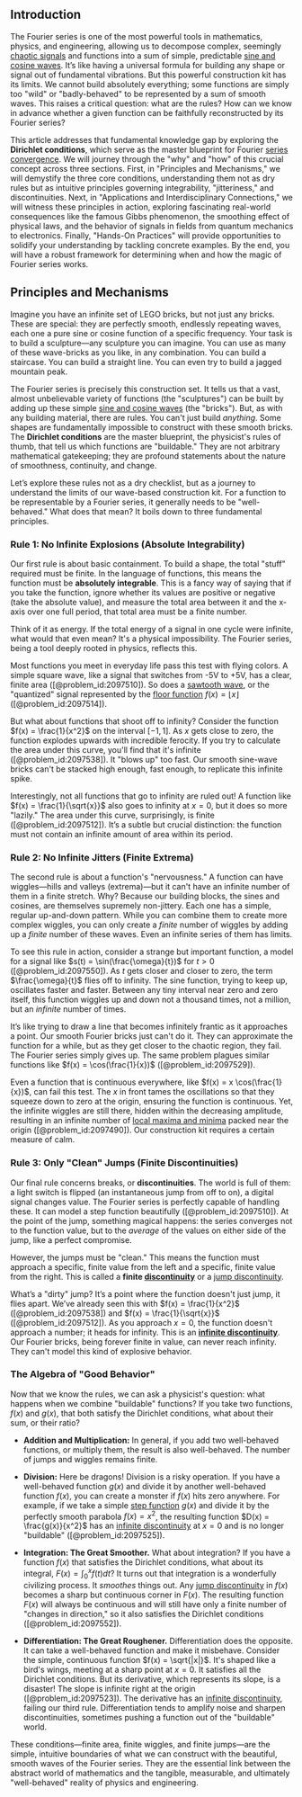 ## Introduction
The Fourier series is one of the most powerful tools in mathematics, physics, and engineering, allowing us to decompose complex, seemingly [chaotic signals](@article_id:272989) and functions into a sum of simple, predictable [sine and cosine waves](@article_id:180787). It’s like having a universal formula for building any shape or signal out of fundamental vibrations. But this powerful construction kit has its limits. We cannot build absolutely everything; some functions are simply too "wild" or "badly-behaved" to be represented by a sum of smooth waves. This raises a critical question: what are the rules? How can we know in advance whether a given function can be faithfully reconstructed by its Fourier series?

This article addresses that fundamental knowledge gap by exploring the **Dirichlet conditions**, which serve as the master blueprint for Fourier [series convergence](@article_id:142144). We will journey through the "why" and "how" of this crucial concept across three sections. First, in "Principles and Mechanisms," we will demystify the three core conditions, understanding them not as dry rules but as intuitive principles governing integrability, "jitteriness," and discontinuities. Next, in "Applications and Interdisciplinary Connections," we will witness these principles in action, exploring fascinating real-world consequences like the famous Gibbs phenomenon, the smoothing effect of physical laws, and the behavior of signals in fields from quantum mechanics to electronics. Finally, "Hands-On Practices" will provide opportunities to solidify your understanding by tackling concrete examples. By the end, you will have a robust framework for determining when and how the magic of Fourier series works.

## Principles and Mechanisms

Imagine you have an infinite set of LEGO bricks, but not just any bricks. These are special: they are perfectly smooth, endlessly repeating waves, each one a pure sine or cosine function of a specific frequency. Your task is to build a sculpture—any sculpture you can imagine. You can use as many of these wave-bricks as you like, in any combination. You can build a staircase. You can build a straight line. You can even try to build a jagged mountain peak.

The Fourier series is precisely this construction set. It tells us that a vast, almost unbelievable variety of functions (the "sculptures") can be built by adding up these simple [sine and cosine waves](@article_id:180787) (the "bricks"). But, as with any building material, there are rules. You can't just build *anything*. Some shapes are fundamentally impossible to construct with these smooth bricks. The **Dirichlet conditions** are the master blueprint, the physicist's rules of thumb, that tell us which functions are "buildable." They are not arbitrary mathematical gatekeeping; they are profound statements about the nature of smoothness, continuity, and change.

Let’s explore these rules not as a dry checklist, but as a journey to understand the limits of our wave-based construction kit. For a function to be representable by a Fourier series, it generally needs to be "well-behaved." What does that mean? It boils down to three fundamental principles.

### Rule 1: No Infinite Explosions (Absolute Integrability)

Our first rule is about basic containment. To build a shape, the total "stuff" required must be finite. In the language of functions, this means the function must be **absolutely integrable**. This is a fancy way of saying that if you take the function, ignore whether its values are positive or negative (take the absolute value), and measure the total area between it and the x-axis over one full period, that total area must be a finite number.

Think of it as energy. If the total energy of a signal in one cycle were infinite, what would that even mean? It's a physical impossibility. The Fourier series, being a tool deeply rooted in physics, reflects this.

Most functions you meet in everyday life pass this test with flying colors. A simple square wave, like a signal that switches from -5V to +5V, has a clear, finite area ([@problem_id:2097510]). So does a [sawtooth wave](@article_id:159262), or the "quantized" signal represented by the [floor function](@article_id:264879) $f(x) = \lfloor x \rfloor$ ([@problem_id:2097514]).

But what about functions that shoot off to infinity? Consider the function $f(x) = \frac{1}{x^2}$ on the interval $[-1, 1]$. As $x$ gets close to zero, the function explodes upwards with incredible ferocity. If you try to calculate the area under this curve, you'll find that it's infinite ([@problem_id:2097538]). It "blows up" too fast. Our smooth sine-wave bricks can't be stacked high enough, fast enough, to replicate this infinite spike.

Interestingly, not all functions that go to infinity are ruled out! A function like $f(x) = \frac{1}{\sqrt{x}}$ also goes to infinity at $x=0$, but it does so more "lazily." The area under this curve, surprisingly, is finite ([@problem_id:2097512]). It’s a subtle but crucial distinction: the function must not contain an infinite amount of area within its period.

### Rule 2: No Infinite Jitters (Finite Extrema)

The second rule is about a function's "nervousness." A function can have wiggles—hills and valleys (extrema)—but it can't have an infinite number of them in a finite stretch. Why? Because our building blocks, the sines and cosines, are themselves supremely non-jittery. Each one has a simple, regular up-and-down pattern. While you can combine them to create more complex wiggles, you can only create a *finite* number of wiggles by adding up a *finite* number of these waves. Even an infinite series of them has limits.

To see this rule in action, consider a strange but important function, a model for a signal like $s(t) = \sin(\frac{\omega}{t})$ for $t > 0$ ([@problem_id:2097550]). As $t$ gets closer and closer to zero, the term $\frac{\omega}{t}$ flies off to infinity. The sine function, trying to keep up, oscillates faster and faster. Between any tiny interval near zero and zero itself, this function wiggles up and down not a thousand times, not a million, but an *infinite* number of times.

It’s like trying to draw a line that becomes infinitely frantic as it approaches a point. Our smooth Fourier bricks just can't do it. They can approximate the function for a while, but as they get closer to the chaotic region, they fail. The Fourier series simply gives up. The same problem plagues similar functions like $f(x) = \cos(\frac{1}{x})$ ([@problem_id:2097529]).

Even a function that is continuous everywhere, like $f(x) = x \cos(\frac{1}{x})$, can fail this test. The $x$ in front tames the oscillations so that they squeeze down to zero at the origin, ensuring the function is continuous. Yet, the infinite wiggles are still there, hidden within the decreasing amplitude, resulting in an infinite number of [local maxima and minima](@article_id:273515) packed near the origin ([@problem_id:2097490]). Our construction kit requires a certain measure of calm.

### Rule 3: Only "Clean" Jumps (Finite Discontinuities)

Our final rule concerns breaks, or **discontinuities**. The world is full of them: a light switch is flipped (an instantaneous jump from off to on), a digital signal changes value. The Fourier series is perfectly capable of handling these. It can model a step function beautifully ([@problem_id:2097510]). At the point of the jump, something magical happens: the series converges not to the function value, but to the *average* of the values on either side of the jump, like a perfect compromise.

However, the jumps must be "clean." This means the function must approach a specific, finite value from the left and a specific, finite value from the right. This is called a **finite [discontinuity](@article_id:143614)** or a [jump discontinuity](@article_id:139392).

What’s a "dirty" jump? It’s a point where the function doesn't just jump, it flies apart. We’ve already seen this with $f(x) = \frac{1}{x^2}$ ([@problem_id:2097538]) and $f(x) = \frac{1}{\sqrt{x}}$ ([@problem_id:2097512]). As you approach $x=0$, the function doesn't approach a number; it heads for infinity. This is an **[infinite discontinuity](@article_id:159375)**. Our Fourier bricks, being forever finite in value, can never reach infinity. They can't model this kind of explosive behavior.

### The Algebra of "Good Behavior"

Now that we know the rules, we can ask a physicist's question: what happens when we combine "buildable" functions? If you take two functions, $f(x)$ and $g(x)$, that both satisfy the Dirichlet conditions, what about their sum, or their ratio?

-   **Addition and Multiplication:** In general, if you add two well-behaved functions, or multiply them, the result is also well-behaved. The number of jumps and wiggles remains finite.

-   **Division:** Here be dragons! Division is a risky operation. If you have a well-behaved function $g(x)$ and divide it by another well-behaved function $f(x)$, you can create a monster if $f(x)$ hits zero anywhere. For example, if we take a simple [step function](@article_id:158430) $g(x)$ and
    divide it by the perfectly smooth parabola $f(x) = x^2$, the resulting function $D(x) = \frac{g(x)}{x^2}$ has an [infinite discontinuity](@article_id:159375) at $x=0$ and is no longer "buildable" ([@problem_id:2097525]).

-   **Integration: The Great Smoother.** What about integration? If you have a function $f(x)$ that satisfies the Dirichlet conditions, what about its integral, $F(x) = \int_0^x f(t) dt$? It turns out that integration is a wonderfully civilizing process. It *smoothes* things out. Any [jump discontinuity](@article_id:139392) in $f(x)$ becomes a sharp but continuous corner in $F(x)$. The resulting function $F(x)$ will always be continuous and will still have only a finite number of "changes in direction," so it also satisfies the Dirichlet conditions ([@problem_id:2097552]).

-   **Differentiation: The Great Roughener.** Differentiation does the opposite. It can take a well-behaved function and make it misbehave. Consider the simple, continuous function $f(x) = \sqrt{|x|}$. It's shaped like a bird's wings, meeting at a sharp point at $x=0$. It satisfies all the Dirichlet conditions. But its derivative, which represents its slope, is a disaster! The slope is infinite right at the origin ([@problem_id:2097523]). The derivative has an [infinite discontinuity](@article_id:159375), failing our third rule. Differentiation tends to amplify noise and sharpen discontinuities, sometimes pushing a function out of the "buildable" world.

These conditions—finite area, finite wiggles, and finite jumps—are the simple, intuitive boundaries of what we can construct with the beautiful, smooth waves of the Fourier series. They are the essential link between the abstract world of mathematics and the tangible, measurable, and ultimately "well-behaved" reality of physics and engineering.